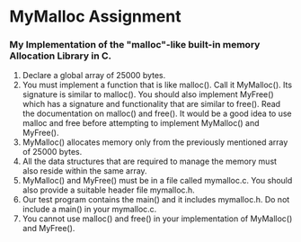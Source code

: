 # MyMalloc Assignment
### My Implementation of the "malloc"-like built-in memory Allocation Library in C.

1. Declare a global array of 25000 bytes.
2. You must implement a function that is like malloc(). Call it MyMalloc(). Its signature is similar to malloc(). You should also implement MyFree() which has a signature and functionality that are similar to free(). Read the documentation on malloc() and free(). It would be a good idea to use malloc and free before attempting to implement MyMalloc() and MyFree().
3. MyMalloc() allocates memory only from the previously mentioned array of 25000 bytes.
4. All the data structures that are required to manage the memory must also reside within the same array.
5. MyMalloc() and MyFree() must be in a file called mymalloc.c. You should also provide a suitable header file mymalloc.h.
6. Our test program contains the main() and it includes mymalloc.h. Do not include a main() in your mymalloc.c.
7. You cannot use malloc() and free() in your implementation of MyMalloc() and MyFree().
